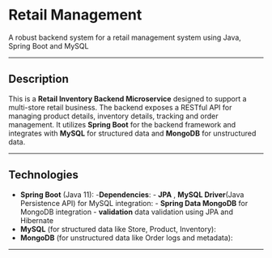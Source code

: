 # Retail Management

A robust backend system for a retail management system using Java, Spring Boot and MySQL

---

## Description

This is a **Retail Inventory Backend Microservice** designed to support a multi-store retail business. 
The backend exposes a RESTful API for managing product details, inventory details, tracking and order management. 
It utilizes **Spring Boot** for the backend framework and integrates with **MySQL** for structured data and **MongoDB** for unstructured data.

---

## Technologies

- **Spring Boot** (Java 11):
   -**Dependencies**:
      - **JPA** , **MySQL Driver**(Java Persistence API) for MySQL integration:
      - **Spring Data MongoDB** for MongoDB integration
      - **validation**  data validation using JPA and Hibernate
- **MySQL** (for structured data like Store, Product, Inventory):
- **MongoDB** (for unstructured data like Order logs and metadata):
  
---



